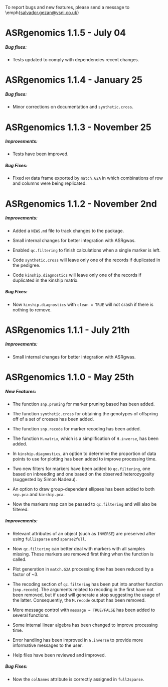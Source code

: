To report bugs and new features, please send a message to \emph{salvador.gezan@vsni.co.uk}

# ASRgenomics 1.1.5  - July 04

##### Bug fixes:

* Tests updated to comply with dependencies recent changes.

# ASRgenomics 1.1.4  - January 25

##### Bug fixes:

* Minor corrections on documentation and `synthetic.cross`.

# ASRgenomics 1.1.3  - November 25

##### Improvements:

* Tests have been improved.

##### Bug Fixes:

* Fixed `RM` data frame exported by `match.G2A` in which combinations of row and
columns were being replicated.

# ASRgenomics 1.1.2  - November 2nd

##### Improvements:

* Added a `NEWS.md` file to track changes to the package.

* Small internal changes for better integration with ASRgwas.

* Enabled `qc.filtering` to finish calculations when a single marker is left.

* Code `synthetic.cross` will leave only one of the records if duplicated in the pedigree.

* Code `kinship.diagnostics` will leave only one of the records if duplicated in the kinship matrix.

##### Bug Fixes:

* Now `kinship.diagnostics` with `clean = TRUE` will not crash if there is nothing to remove.


# ASRgenomics 1.1.1  - July 21th

##### Improvements:

* Small internal changes for better integration with ASRgwas.

# ASRgenomics 1.1.0 - May 25th

##### New Features:

* The function `snp.pruning` for marker pruning based has been added.

* The function `synthetic.cross` for obtaining the genotypes of offspring off of a set of crosses has been added.

* The function `snp.recode` for marker recoding has been added.

* The function `H.matrix`, which is a simplification of `H.inverse`, has been added.

* In `kinship.diagnostics`, an option to determine the proportion of data points to use for plotting has been added to improve processing time.

* Two new filters for markers have been added to `qc.filtering`, one based on inbreeding and one based on the observed heterozygosity (suggested by Simon Nadeau).

* An option to draw group-dependent ellipses has been added to both `snp.pca` and `kinship.pca`.

* Now the markers map can be passed to `qc.filtering` and will also be filtered.

##### Improvements:

* Relevant attributes of an object (such as `INVERSE`) are preserved after using `full2sparse` and `sparse2full`.

* Now `qc.filtering` can better deal with markers with all samples missing. These markers are removed first thing when the function is called.

* Plot generation in `match.G2A` processing time has been reduced by a factor of ~3.

* The recoding section of `qc.filtering` has been put into another function (`snp.recode`). The arguments related to recoding in the first have not been removed, but if used will generate a stop suggesting the usage of the latter. Consequently, the `M.recode` output has been removed.

* More message control with `message = TRUE/FALSE` has been added to several functions.

* Some internal linear algebra has been changed to improve processing time.

* Error handling has been improved in `G.inverse` to provide more informative messages to the user.

* Help files have been reviewed and improved.

##### Bug Fixes:

* Now the `colNames` attribute is correctly assigned in `full2sparse`.
